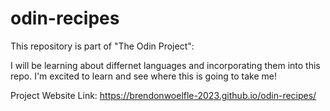 # odin-recipes

This repository is part of "The Odin Project":

I will be learning about differnet languages and incorporating them into this repo. I'm excited to learn and see where this is going to take me!

Project Website Link: https://brendonwoelfle-2023.github.io/odin-recipes/
